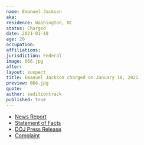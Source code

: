 ```yaml
---
name: Emanuel Jackson
aka:
residence: Washington, DC
status: Charged
date: 2021-01-18
age: 20
occupation:
affiliations:
jurisdiction: Federal
image: 066.jpg
after:
layout: suspect
title: Emanuel Jackson charged on January 18, 2021
preview: 066.jpg
quote:
author: seditiontrack
published: true
---
```


- [News Report](https://www.nytimes.com/2021/01/18/us/riley-june-williams-emmanuel-jackson.html)
- [Statement of Facts](https://www.justice.gov/opa/page/file/1357096/download)
- [DOJ Press Release](https://www.justice.gov/usao-dc/pr/three-charged-federal-court-assaulting-and-impeding-local-and-federal-officers-during-us)
- [Complaint](https://www.justice.gov/opa/page/file/1357091/download)
